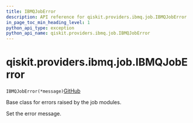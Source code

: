 ```yaml
---
title: IBMQJobError
description: API reference for qiskit.providers.ibmq.job.IBMQJobError
in_page_toc_min_heading_level: 1
python_api_type: exception
python_api_name: qiskit.providers.ibmq.job.IBMQJobError
---
```


# qiskit.providers.ibmq.job.IBMQJobError

<span id="qiskit.providers.ibmq.job.IBMQJobError" />

`IBMQJobError(*message)`[GitHub](https://github.com/qiskit/qiskit-ibmq-provider/tree/stable/0.19/qiskit/providers/ibmq/job/exceptions.py "view source code")

Base class for errors raised by the job modules.

Set the error message.

